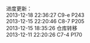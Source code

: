 进度更新：  	
2013-12-18 22:36:27		C9-e		P243	
2013-12-15 22:20:46		C8-7		P205	
2013-12-15 18:35:26		仓库转移	
2013-12-11 22:20:26		C7-4		P170	
